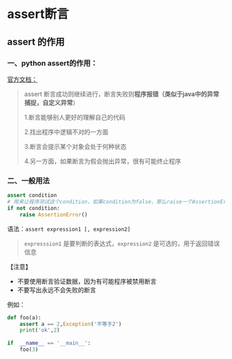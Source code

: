 

# assert断言

## assert 的作用

### 一、python assert的作用：

[官方文档：](https://docs.python.org/3/reference/simple_stmts.html#assert)

> assert 断言成功则继续进行，断言失败则**程序报错（类似于java中的异常捕捉，自定义异常**）
>
> 1.断言能够别人更好的理解自己的代码
>
> 2.找出程序中逻辑不对的一方面
>
> 3.断言会提示某个对象会处于何种状态
>
> 4.另一方面，如果断言为假会抛出异常，很有可能终止程序

### 二、一般用法

~~~python
assert condition
# 用来让程序测试这个condition，如果condition为false，那么raise一个AssertionError出来。逻辑上等同于：
if not condition:
    raise AssertionError()
~~~



语法：`assert expression1 [, expression2]`

> `expresssion1` 是要判断的表达式，`expression2` 是可选的，用于返回错误信息

【注意】

- 不要使用断言验证数据，因为有可能程序被禁用断言
- 不要写出永远不会失败的断言

例如：

~~~python
def foo(a):
    assert a == 2,Exception('不等于2')
    print('ok',2)
 
if  __name__ == '__main__':
    foo(3)
~~~



